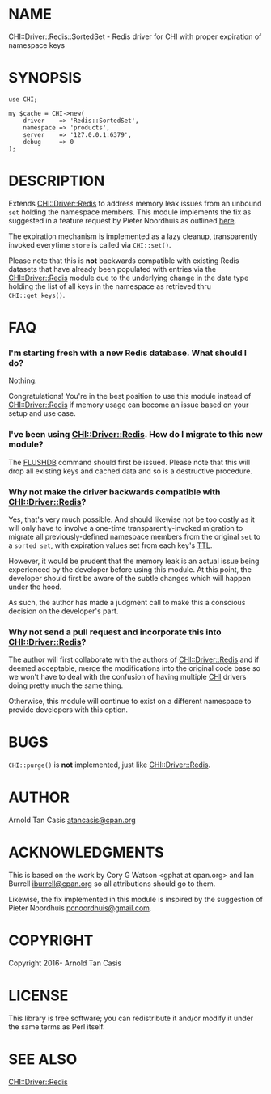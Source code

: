 # NAME

CHI::Driver::Redis::SortedSet - Redis driver for CHI with proper expiration of namespace keys

# SYNOPSIS

    use CHI;

    my $cache = CHI->new(
        driver    => 'Redis::SortedSet',
        namespace => 'products',
        server    => '127.0.0.1:6379',
        debug     => 0
    );

# DESCRIPTION

Extends [CHI::Driver::Redis](https://metacpan.org/pod/CHI::Driver::Redis) to address memory leak issues from an unbound
`set` holding the namespace members. This module implements the fix as
suggested in a feature request by Pieter Noordhuis as outlined
[here](https://github.com/antirez/redis/issues/135).

The expiration mechanism is implemented as a lazy cleanup, transparently
invoked everytime `store` is called via `CHI::set()`.

Please note that this is **not** backwards compatible with existing Redis
datasets that have already been populated with entries via the
[CHI::Driver::Redis](https://metacpan.org/pod/CHI::Driver::Redis) module due to the underlying change in the data type
holding the list of all keys in the namespace as retrieved thru
`CHI::get_keys()`.

# FAQ

### I'm starting fresh with a new Redis database. What should I do?

Nothing.

Congratulations! You're in the best position to use this module instead of
[CHI::Driver::Redis](https://metacpan.org/pod/CHI::Driver::Redis) if memory usage can become an issue based on your setup
and use case.

### I've been using [CHI::Driver::Redis](https://metacpan.org/pod/CHI::Driver::Redis). How do I migrate to this new module?

The [FLUSHDB](http://redis.io/commands/FLUSHDB) command should first be
issued. Please note that this will drop all existing keys and cached data
and so is a destructive procedure.

### Why not make the driver backwards compatible with [CHI::Driver::Redis](https://metacpan.org/pod/CHI::Driver::Redis)?

Yes, that's very much possible. And should likewise not be too costly as
it will only have to involve a one-time transparently-invoked migration to
migrate all previously-defined namespace members from the original `set`
to a `sorted set`, with expiration values set from each key's
[TTL](http://redis.io/commands/TTL).

However, it would be prudent that the memory leak is an actual issue being
experienced by the developer before using this module. At this point, the
developer should first be aware of the subtle changes which will happen
under the hood.

As such, the author has made a judgment call to make this a conscious
decision on the developer's part.

### Why not send a pull request and incorporate this into [CHI::Driver::Redis](https://metacpan.org/pod/CHI::Driver::Redis)?

The author will first collaborate with the authors of [CHI::Driver::Redis](https://metacpan.org/pod/CHI::Driver::Redis)
and if deemed acceptable, merge the modifications into the original code
base so we won't have to deal with the confusion of having multiple [CHI](https://metacpan.org/pod/CHI)
drivers doing pretty much the same thing.

Otherwise, this module will continue to exist on a different namespace to
provide developers with this option.

# BUGS

`CHI::purge()` is **not** implemented, just like [CHI::Driver::Redis](https://metacpan.org/pod/CHI::Driver::Redis).

# AUTHOR

Arnold Tan Casis <atancasis@cpan.org>

# ACKNOWLEDGMENTS

This is based on the work by Cory G Watson &lt;gphat at cpan.org> and Ian
Burrell <iburrell@cpan.org> so all attributions should go to them.

Likewise, the fix implemented in this module is inspired by the suggestion
of Pieter Noordhuis <pcnoordhuis@gmail.com>.

# COPYRIGHT

Copyright 2016- Arnold Tan Casis

# LICENSE

This library is free software; you can redistribute it and/or modify
it under the same terms as Perl itself.

# SEE ALSO

[CHI::Driver::Redis](https://metacpan.org/pod/CHI::Driver::Redis)
